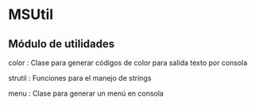 # MSUtil

## Módulo de utilidades

color
: Clase para generar códigos de color para salida texto por consola

strutil
: Funciones para el manejo de strings

menu
: Clase para generar un menú en consola
